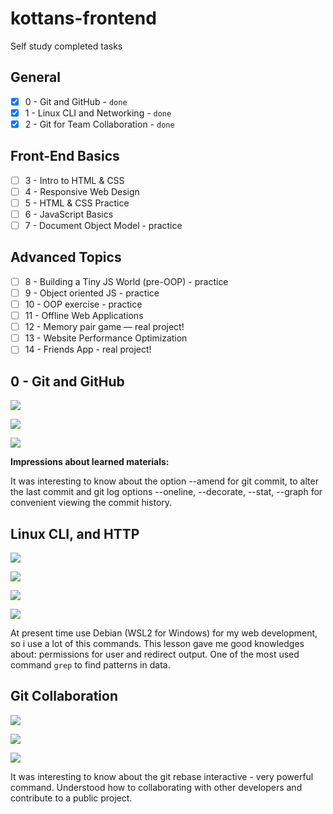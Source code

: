 # kottans-frontend
Self study completed tasks

## General
- [x] 0 - Git and GitHub - `done` 
- [x] 1 - Linux CLI and Networking - `done` 
- [X] 2 - Git for Team Collaboration - `done`

## Front-End Basics
- [ ] 3 - Intro to HTML & CSS
- [ ] 4 - Responsive Web Design
- [ ] 5 - HTML & CSS Practice
- [ ] 6 - JavaScript Basics
- [ ] 7 - Document Object Model - practice

## Advanced Topics
- [ ] 8 - Building a Tiny JS World (pre-OOP) - practice
- [ ] 9 - Object oriented JS - practice
- [ ] 10 - OOP exercise - practice
- [ ] 11 - Offline Web Applications
- [ ] 12 - Memory pair game — real project!
- [ ] 13 - Website Performance Optimization
- [ ] 14 - Friends App - real project!

## 0 - Git and GitHub
![](git_basics/udacity-complete.png)

![](git_basics/learngitbranching-1.png)

![](git_basics/learngitbranching-2.png)

**Impressions about learned materials:**

It was interesting to know about the option --amend for git commit, to alter the last commit and git log options --oneline, --decorate, --stat, --graph for convenient viewing the commit history.

## Linux CLI, and HTTP
![](task_linux_cli/quiz-1.png)

![](task_linux_cli/quiz-2.png)

![](task_linux_cli/quiz-3.png)

![](task_linux_cli/quiz-4.png)

At present time use Debian (WSL2 for Windows) for my web development, so i use a lot of this commands. This lesson gave me good knowledges about: permissions for user and redirect output. One of the most used command `grep` to find patterns in data.

## Git Collaboration
![](task_git_collaboration/udacity-complete.png)

![](git_basics/learngitbranching-1.png)

![](git_basics/learngitbranching-2.png)

It was interesting to know about the git rebase interactive - very powerful command. Understood how to collaborating with other developers and contribute to a public project.